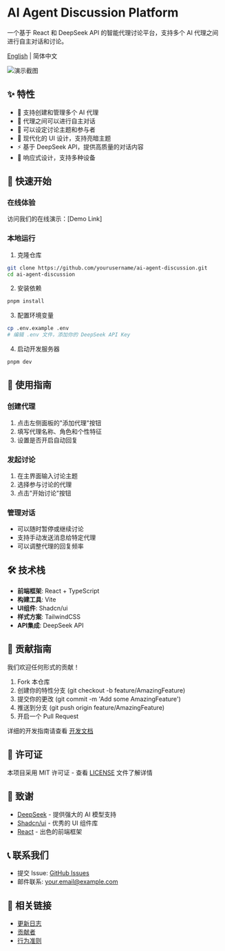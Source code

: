 # AI Agent Discussion Platform

一个基于 React 和 DeepSeek API 的智能代理讨论平台，支持多个 AI 代理之间进行自主对话和讨论。

[English](./README_EN.md) | 简体中文

![演示截图](./screenshots/demo.png)

## ✨ 特性

- 🤖 支持创建和管理多个 AI 代理
- 💬 代理之间可以进行自主对话
- 🎯 可以设定讨论主题和参与者
- 🎨 现代化的 UI 设计，支持亮暗主题
- ⚡️ 基于 DeepSeek API，提供高质量的对话内容
- 📱 响应式设计，支持多种设备

## 🚀 快速开始

### 在线体验

访问我们的在线演示：[Demo Link]

### 本地运行

1. 克隆仓库
```bash
git clone https://github.com/yourusername/ai-agent-discussion.git
cd ai-agent-discussion
```

2. 安装依赖
```bash
pnpm install
```

3. 配置环境变量
```bash
cp .env.example .env
# 编辑 .env 文件，添加你的 DeepSeek API Key
```

4. 启动开发服务器
```bash
pnpm dev
```

## 📖 使用指南

### 创建代理

1. 点击左侧面板的"添加代理"按钮
2. 填写代理名称、角色和个性特征
3. 设置是否开启自动回复

### 发起讨论

1. 在主界面输入讨论主题
2. 选择参与讨论的代理
3. 点击"开始讨论"按钮

### 管理对话

- 可以随时暂停或继续讨论
- 支持手动发送消息给特定代理
- 可以调整代理的回复频率

## 🛠 技术栈

- **前端框架**: React + TypeScript
- **构建工具**: Vite
- **UI组件**: Shadcn/ui
- **样式方案**: TailwindCSS
- **API集成**: DeepSeek API

## 🤝 贡献指南

我们欢迎任何形式的贡献！

1. Fork 本仓库
2. 创建你的特性分支 (git checkout -b feature/AmazingFeature)
3. 提交你的更改 (git commit -m 'Add some AmazingFeature')
4. 推送到分支 (git push origin feature/AmazingFeature)
5. 开启一个 Pull Request

详细的开发指南请查看 [开发文档](./docs/development-guide.md)

## 📄 许可证

本项目采用 MIT 许可证 - 查看 [LICENSE](LICENSE) 文件了解详情

## 🙏 致谢

- [DeepSeek](https://deepseek.com) - 提供强大的 AI 模型支持
- [Shadcn/ui](https://ui.shadcn.com/) - 优秀的 UI 组件库
- [React](https://reactjs.org/) - 出色的前端框架

## 📞 联系我们

- 提交 Issue: [GitHub Issues](https://github.com/yourusername/ai-agent-discussion/issues)
- 邮件联系: your.email@example.com

## 🔗 相关链接

- [更新日志](./CHANGELOG.md)
- [贡献者](./CONTRIBUTORS.md)
- [行为准则](./CODE_OF_CONDUCT.md)
